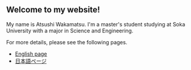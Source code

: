 ## Welcome to my website!

My name is Atsushi Wakamatsu.
I'm a master's student studying at Soka University with a major in Science and Engineering.

For more details, please see the following pages.

- [English page](https://wkmsh.github.io/en/)
- [日本語ページ](https://wkmsh.github.io/ja/)
